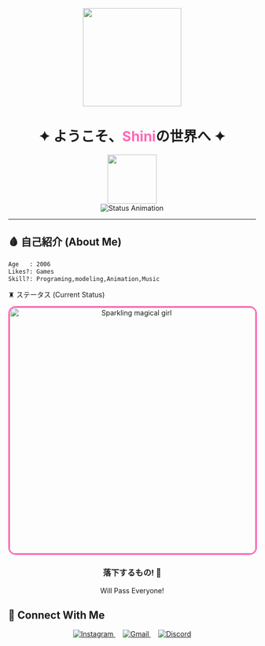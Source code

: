 <div align="center">
  <img src="https://media.tenor.com/9E0DlV1F1IAAAAAC/wave-japanese.gif" width="200"/>
  <h1 align="center">✦ ようこそ、<span style="color: #ff69b4;">Shini</span>の世界へ ✦</h1>
  <img src="https://media.tenor.com/3Hhx0R-km8kAAAAi/juicy-sakura.gif" width="100"/>
</div>

<div align="center">
  <img src="https://readme-typing-svg.demolab.com?font=Noto+Sans+JP&weight=600&size=22&duration=4000&pause=1000&color=FF69B4&center=true&vCenter=true&width=435&lines=%E7%8F%BE%E5%9C%A8%E3%83%97%E3%83%AD%E3%82%B0%E3%83%A9%E3%83%9F%E3%83%B3%E3%82%B0%E4%B8%AD%E2%9C%A8;%E2%9D%A4%EF%B8%8F+Eat+Sleep+Repeat!+%E2%9D%A4%EF%B8%8F;%F0%9F%8D%81+Learning+On+My+Own+%F0%9F%8D%81" alt="Status Animation"/>
</div>

---

## 🩸 自己紹介 (About Me)
```svg
Age   : 2006
Likes?: Games
Skill?: Programing,modeling,Animation,Music

```
♜ ステータス (Current Status)
<div align="center">
  <img
    src="https://i.pinimg.com/originals/c0/23/29/c02329b60cf6bea43d1b8ff9ce4c5851.gif"
    alt="Sparkling magical girl"
    width="500"
    style="border: 3px solid #ff69b4; border-radius: 15px;"
  >
  <h3>落下するもの! 🍂</h3>
  <p>Will Pass Everyone!</p>
</div>

## 🌸 Connect With Me

<p align="center">
  <a href="https://www.instagram.com/02_jedo/">
    <img src="https://img.shields.io/badge/📸_Instagram-@02_jedo-FF69B4?style=flat-square&logo=instagram" alt="Instagram">
  </a>
  
  <a href="mailto:shinitakamori@gmail.com" style="margin: 0 15px;">
    <img src="https://img.shields.io/badge/✉️_Gmail-shinitakamori%40gmail.com-FF69B4?style=flat-square&logo=gmail" alt="Gmail">
  </a>
  
  <a href="https://discord.com/users/shinthedeath">
    <img src="https://img.shields.io/badge/🎮_Discord-shinthedeath-FF69B4?style=flat-square&logo=discord" alt="Discord">
  </a>
</p>
